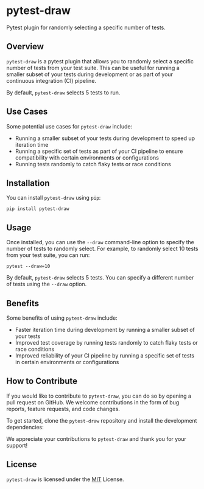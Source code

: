# pytest-draw

Pytest plugin for randomly selecting a specific number of tests.

## Overview

`pytest-draw` is a pytest plugin that allows you to randomly select a specific number of tests from your test suite. This can be useful for running a smaller subset of your tests during development or as part of your continuous integration (CI) pipeline.

By default, `pytest-draw` selects 5 tests to run.

## Use Cases

Some potential use cases for `pytest-draw` include:

- Running a smaller subset of your tests during development to speed up iteration time
- Running a specific set of tests as part of your CI pipeline to ensure compatibility with certain environments or configurations
- Running tests randomly to catch flaky tests or race conditions

## Installation

You can install `pytest-draw` using `pip`:

` pip install pytest-draw `


## Usage

Once installed, you can use the `--draw` command-line option to specify the number of tests to randomly select. For example, to randomly select 10 tests from your test suite, you can run:

`` pytest --draw=10 ``

By default, `pytest-draw` selects 5 tests. You can specify a different number of tests using the `--draw` option. 

## Benefits

Some benefits of using `pytest-draw` include:

- Faster iteration time during development by running a smaller subset of your tests
- Improved test coverage by running tests randomly to catch flaky tests or race conditions
- Improved reliability of your CI pipeline by running a specific set of tests in certain environments or configurations

## How to Contribute

If you would like to contribute to `pytest-draw`, you can do so by opening a pull request on GitHub. We welcome contributions in the form of bug reports, feature requests, and code changes.

To get started, clone the `pytest-draw` repository and install the development dependencies:


We appreciate your contributions to `pytest-draw` and thank you for your support!

## License

`pytest-draw` is licensed under the [MIT](https://opensource.org/license/mit/) License. 
